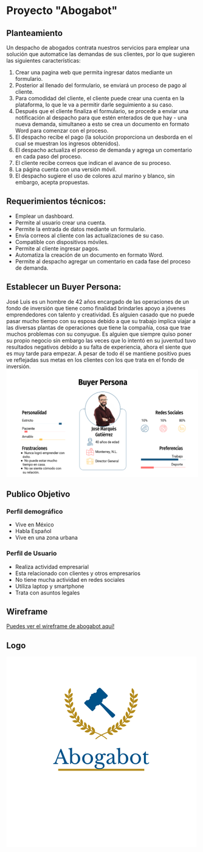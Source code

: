 # Proyecto "Abogabot" 

## Planteamiento 

Un despacho de abogados contrata nuestros servicios para emplear una solución que automatice las demandas de sus clientes, por lo que sugieren las siguientes características: 
1. Crear una pagina web que permita ingresar datos mediante un formulario.
2. Posterior al llenado del formulario, se enviará un proceso de pago al cliente.
3. Para comodidad del cliente, el cliente puede crear una cuenta en la plataforma, lo que le va a permitir darle seguimiento a su caso.
4. Después que el cliente finaliza el formulario, se procede a enviar una notificación al despacho para que estén enterados de que hay - una nueva demanda, simultaneo a esto se crea un documento en formato Word para comenzar con el proceso.
5. El despacho recibe el pago (la solución proporciona un desborda en el cual se muestran los ingresos obtenidos).
6. El despacho actualiza el proceso de demanda y agrega un comentario en cada paso del proceso.
7. El cliente recibe correos que indican el avance de su proceso.
8. La página cuenta con una versión móvil.
9.  El despacho sugiere el uso de colores azul marino y blanco, sin embargo, acepta propuestas.



## Requerimientos técnicos:

- Emplear un dashboard.
- Permite al usuario crear una cuenta.
- Permite la entrada de datos mediante un formulario.
- Envía correos al cliente con las actualizaciones de su caso.
- Compatible con dispositivos móviles.
- Permite al cliente ingresar pagos.
- Automatiza la creación de un documento en formato Word.
- Permite al despacho agregar un comentario en cada fase del proceso de demanda.



## Establecer un Buyer Persona:

José Luis es un hombre de 42 años encargado de las operaciones de un fondo de inversión que tiene como finalidad brindarles apoyo a jóvenes emprendedores con talento y creatividad.
Es alguien casado que no puede pasar mucho tiempo con su esposa debido a que su trabajo implica viajar a las diversas plantas de operaciones que tiene la compañía, cosa que trae muchos problemas con su conyugue.
Es alguien que siempre quiso poner su propio negocio sin embargo las veces que lo intentó en su juventud tuvo resultados negativos debido a su falta de experiencia, ahora el siente que es muy tarde para empezar.
A pesar de todo él se mantiene positivo pues ve reflejadas sus metas en los clientes con los que trata en el fondo de inversión.
![imagen](https://github.com/DanielVillarreal12/Practicas-Semana1/blob/main/Recursos/Buyer%20Persona.PNG?raw=true)

## Publico Objetivo 
### Perfil demográfico 
- Vive en México 
- Habla Español
- Vive en una zona urbana

### Perfil de Usuario
- Realiza actividad empresarial 
- Esta relacionado con clientes y otros empresarios
- No tiene mucha actividad en redes sociales 
- Utiliza laptop y smartphone
- Trata con asuntos legales 

## Wireframe
[Puedes ver el wireframe de abogabot aquí!](https://github.com/DanielVillarreal12/Practicas-Semana1/blob/main/Recursos/Abogabot-Wireframe.pdf)

## Logo
![Imagen](https://github.com/DanielVillarreal12/Practicas-Semana1/blob/main/Recursos/Abogabot.png?raw=true)





